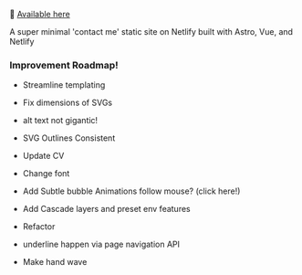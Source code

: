 👋 [Available here](https://roblettsdev.netlify.app/)

A super minimal 'contact me' static site on Netlify built with Astro, Vue, and Netlify

### Improvement Roadmap!

- Streamline templating

- Fix dimensions of SVGs

- alt text not gigantic!

- SVG Outlines Consistent

- Update CV

- Change font

- Add Subtle bubble Animations follow mouse? (click here!)

- Add Cascade layers and preset env features

- Refactor

- underline happen via page navigation API

- Make hand wave

